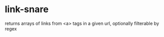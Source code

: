 # link-snare
returns arrays of links from &lt;a> tags in a given url, optionally filterable by regex
